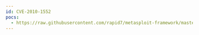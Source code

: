 ```yaml
---
id: CVE-2010-1552
pocs:
  - https://raw.githubusercontent.com/rapid7/metasploit-framework/master/modules/exploits/windows/http/hp_nnm_snmpviewer_actapp.rb
---
```


